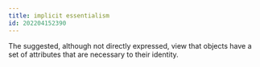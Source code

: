 ```yaml
---
title: implicit essentialism
id: 202204152390
---
```


The suggested, although not directly expressed, view that objects have a set of attributes that are necessary to their identity.
